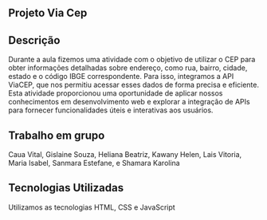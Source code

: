 ## Projeto Via Cep

## Descrição 

Durante a aula fizemos uma atividade com o objetivo de utilizar o CEP para obter informações detalhadas sobre endereço, como rua, bairro, cidade, estado e o código IBGE correspondente.
Para isso, integramos a API ViaCEP, que nos permitiu acessar esses dados de forma precisa e eficiente.
Esta atividade proporcionou uma oportunidade de aplicar nossos conhecimentos em desenvolvimento web e explorar a integração de APIs para fornecer funcionalidades úteis e interativas aos usuários.

## Trabalho em grupo 

Caua Vital,
Gislaine Souza,
Heliana Beatriz,
Kawany Helen,
Lais Vitoria,
Maria Isabel,
Sanmara Estefane,
e Shamara Karolina

## Tecnologias Utilizadas 

Utilizamos as tecnologias HTML, CSS e JavaScript
